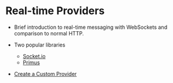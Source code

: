# Real-time Providers

* Brief introduction to real-time messaging with WebSockets and comparison to normal HTTP.

* Two popular libraries
  * [Socket.io](socket-io.md)
  * [Primus](primus.md)

* [Create a Custom Provider](providers.create.md)